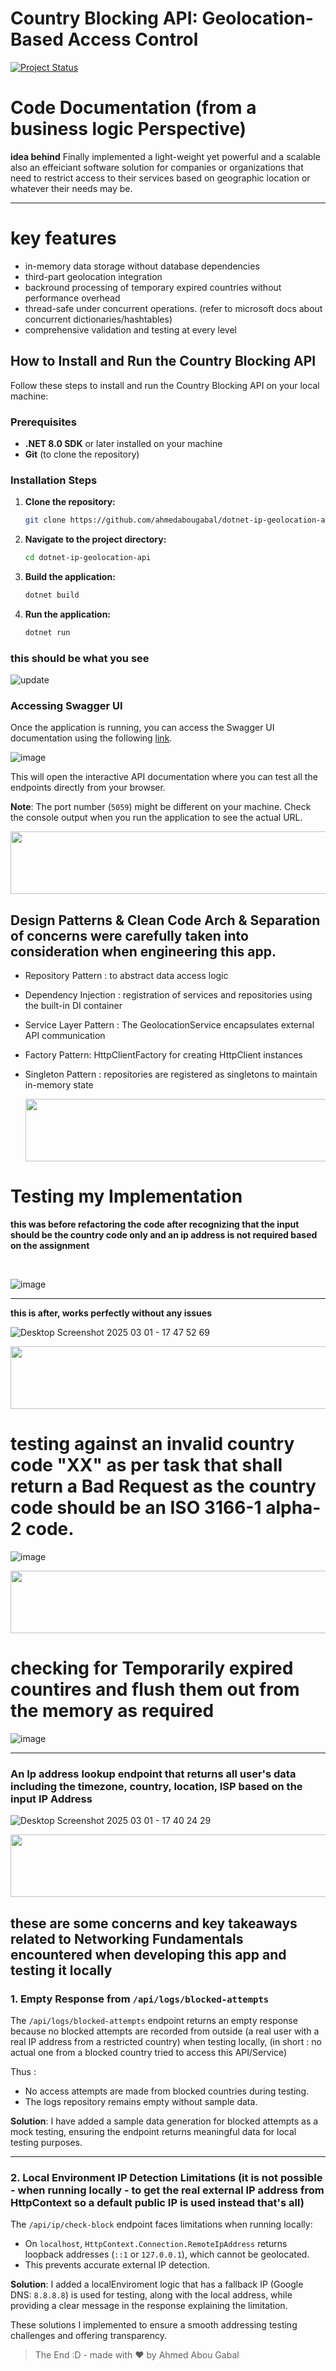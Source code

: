 # Country Blocking API: Geolocation-Based Access Control

[![Project Status](https://img.shields.io/badge/status-Complete%20%2F%20Implemented-brightgreen?style=for-the-badge)](https://github.com/yourusername/mernStackMilestoneProject_ITI)

# Code Documentation (from a business logic Perspective)

**__idea behind__**
Finally implemented a light-weight yet powerful and a scalable also an effeiciant software solution for companies or organizations that need to restrict access to their services based on geographic location or whatever their needs may be.

---

# key features 
- in-memory data storage without database dependencies
- third-part geolocation integration
- backround processing of temporary expired countries without performance overhead
- thread-safe under concurrent operations. (refer to microsoft docs about concurrent dictionaries/hashtables)
- comprehensive validation and testing at every level


## How to Install and Run the Country Blocking API

Follow these steps to install and run the Country Blocking API on your local machine:

### Prerequisites
- **.NET 8.0 SDK** or later installed on your machine
- **Git** (to clone the repository)

### Installation Steps

1. **Clone the repository:**

    ```bash
    git clone https://github.com/ahmedabougabal/dotnet-ip-geolocation-api.git
    ```

2. **Navigate to the project directory:**

    ```bash
    cd dotnet-ip-geolocation-api
    ```

3. **Build the application:**

    ```bash
    dotnet build
    ```

4. **Run the application:**

    ```bash
    dotnet run
    ```


### this should be what you see
![update](https://github.com/user-attachments/assets/2f4050c9-4108-4524-9520-6de744910b34)


### Accessing Swagger UI


Once the application is running, you can access the Swagger UI documentation using the following [link](http://localhost:5059/swagger/index.html).


![image](https://github.com/user-attachments/assets/b5a31154-5eaa-4d16-a27b-57a466e757e3)



This will open the interactive API documentation where you can test all the endpoints directly from your browser.

**Note**: The port number (`5059`) might be different on your machine. Check the console output when you run the application to see the actual URL.


  <img src="https://github.com/Govindv7555/Govindv7555/blob/main/49e76e0596857673c5c80c85b84394c1.gif" width="1000px" height="100px">

## Design Patterns & Clean Code Arch & Separation of concerns were carefully taken into consideration when engineering this app.

- Repository Pattern :  to abstract data access logic
- Dependency Injection : registration of services and repositories using the built-in DI container
- Service Layer Pattern : The GeolocationService encapsulates external API communication
- Factory Pattern: HttpClientFactory for creating HttpClient instances
- Singleton Pattern :  repositories are registered as singletons to maintain in-memory state


  <img src="https://github.com/Govindv7555/Govindv7555/blob/main/49e76e0596857673c5c80c85b84394c1.gif" width="1000px" height="100px">


# Testing my Implementation  
**this was before refactoring the code after recognizing that the input should be the country code only and an ip address is not required based on the assignment**

<br />


![image](https://github.com/user-attachments/assets/3b82a0bd-9fc9-4b4d-a038-381fd0d7777d)

---
**this is after, works perfectly without any issues**

![Desktop Screenshot 2025 03 01 - 17 47 52 69](https://github.com/user-attachments/assets/0fb60a0a-3977-4ca8-92fb-f200e79df65a)




  <img src="https://github.com/Govindv7555/Govindv7555/blob/main/49e76e0596857673c5c80c85b84394c1.gif" width="1000px" height="100px">


# testing against an invalid country code "XX" as per task that shall return a Bad Request as the country code should be an ISO 3166-1 alpha-2 code. 

![image](https://github.com/user-attachments/assets/165a0846-03e1-4059-a31b-b4dc680e973c)

  <img src="https://github.com/Govindv7555/Govindv7555/blob/main/49e76e0596857673c5c80c85b84394c1.gif" width="1000px" height="100px">

# checking for Temporarily expired countires and flush them out from the memory as required
![image](https://github.com/user-attachments/assets/b79db62e-9188-4ad8-b619-37ca5a430a3d)

---
### An Ip address lookup endpoint that returns all user's data including the timezone, country, location, ISP based on the input IP Address

![Desktop Screenshot 2025 03 01 - 17 40 24 29](https://github.com/user-attachments/assets/dfd9028e-bbe9-42ac-9d71-47afa0b5b878)



  <img src="https://github.com/Govindv7555/Govindv7555/blob/main/49e76e0596857673c5c80c85b84394c1.gif" width="1000px" height="100px">

## these are some concerns and key takeaways related to Networking Fundamentals encountered when developing this app and testing it locally  

### 1. Empty Response from `/api/logs/blocked-attempts`
The `/api/logs/blocked-attempts` endpoint returns an empty response because no blocked attempts are recorded from outside (a real user with a real IP address from a restricted country) when testing locally, (in short : no actual one from a blocked country tried to access this API/Service) 

Thus :
- No access attempts are made from blocked countries during testing.
- The logs repository remains empty without sample data.

**Solution**: 
I have added a sample data generation for blocked attempts as a mock testing, ensuring the endpoint returns meaningful data for local testing purposes.

---

### 2. Local Environment IP Detection Limitations (it is not possible - when running locally - to get the real external IP address from HttpContext so a default public IP is used instead that's all)
The `/api/ip/check-block` endpoint faces limitations when running locally:

- On `localhost`, `HttpContext.Connection.RemoteIpAddress` returns loopback addresses (`::1` or `127.0.0.1`), which cannot be geolocated.
- This prevents accurate external IP detection.

**Solution**: 
I added a localEnviroment logic that has a fallback IP (Google DNS: `8.8.8.8`) is used for testing, along with the local address, while providing a clear message in the response explaining the limitation.

These solutions I implemented to ensure a smooth addressing testing challenges and offering transparency.

> The End :D - made with ❤️ by Ahmed Abou Gabal 

